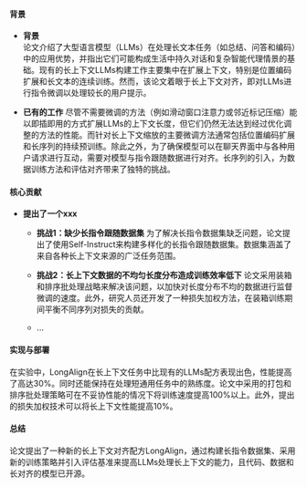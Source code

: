 #### 背景
- **背景**       
    论文介绍了大型语言模型（LLMs）在处理长文本任务（如总结、问答和编码）中的应用优势，并指出它们可能构成生活中持久对话和复杂智能代理情景的基础。现有的长上下文LLMs构建工作主要集中在扩展上下文，特别是位置编码扩展和长文本的连续训练。然而，该论文着眼于长上下文对齐，即对LLMs进行指令微调以处理较长的用户提示。

- **已有的工作**
    尽管不需要微调的方法（例如滑动窗口注意力或邻近标记压缩）能以即插即用的方式扩展LLMs的上下文长度，但它们仍然无法达到经过优化调整的方法的性能。而针对长上下文缩放的主要微调方法通常包括位置编码扩展和长序列的持续预训练。除此之外，为了确保模型可以在聊天界面中与各种用户请求进行互动，需要对模型与指令跟随数据进行对齐。长序列的引入，为数据训练方法和评估对齐带来了独特的挑战。

#### 核心贡献
- **提出了一个xxx**
    - **挑战1：缺少长指令跟随数据集**
        为了解决长指令数据集缺乏问题，论文提出了使用Self-Instruct来构建多样化的长指令跟随数据集。数据集涵盖了来自各种长上下文来源的广泛任务范围。

    - **挑战2：长上下文数据的不均匀长度分布造成训练效率低下**
        论文采用装箱和排序批处理战略来解决该问题，以加快对长度分布不均的数据进行监督微调的速度。此外，研究人员还开发了一种损失加权方法，在装箱训练期间平衡不同序列对损失的贡献。
    - ...

#### 实现与部署
在实验中，LongAlign在长上下文任务中比现有的LLMs配方表现出色，性能提高了高达30%。同时还能保持在处理短通用任务中的熟练度。论文中采用的打包和排序批处理策略可在不妥协性能的情况下将训练速度提高100%以上。此外，提出的损失加权技术可以将长上下文性能提高10%。

#### 总结
论文提出了一种新的长上下文对齐配方LongAlign，通过构建长指令数据集、采用新的训练策略并引入评估基准来提高LLMs处理长上下文的能力，且代码、数据和长对齐的模型已开源。